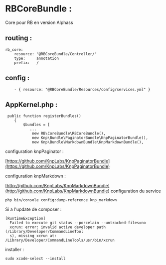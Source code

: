 # RBCoreBundle :

Core pour RB en version Alphass

## routing :
```
rb_core:
    resource: "@RBCoreBundle/Controller/"
    type:     annotation
    prefix:   /
```

## config :
```
    - { resource: "@RBCoreBundle/Resources/config/services.yml" }
```

## AppKernel.php :
```
 public function registerBundles()
    {
        $bundles = [
           ...
            new RB\CoreBundle\RBCoreBundle(),
            new Knp\Bundle\PaginatorBundle\KnpPaginatorBundle(),
            new Knp\Bundle\MarkdownBundle\KnpMarkdownBundle(),
```

configuration knpPaginator :

[https://github.com/KnpLabs/KnpPaginatorBundle](https://github.com/KnpLabs/KnpPaginatorBundle)

configuration knpMarkdown :

[http://github.com/KnpLabs/KnpMarkdownBundle](http://github.com/KnpLabs/KnpMarkdownBundle)
configuration du service
```
php bin/console config:dump-reference knp_markdown
```

Si a l'update de composer :
```
[RuntimeException]
  Failed to execute git status --porcelain --untracked-files=no
  xcrun: error: invalid active developer path (/Library/Developer/CommandLineTool
  s), missing xcrun at: /Library/Developer/CommandLineTools/usr/bin/xcrun
```

installer :

```
sudo xcode-select --install
```